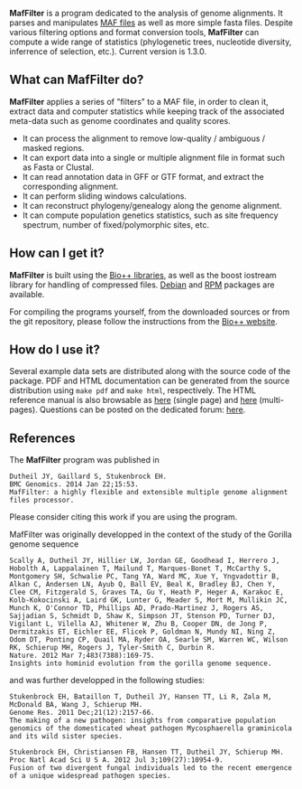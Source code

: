 **MafFilter** is a program dedicated to the analysis of genome alignments. It parses and manipulates [MAF files](https://genome.ucsc.edu/FAQ/FAQformat.html#format5) as well as more simple fasta files. Despite various filtering options and format conversion tools, **MafFilter** can compute a wide range of statistics (phylogenetic trees, nucleotide diversity, inferrence of selection, etc.). Current version is 1.3.0.


## What can MafFilter do?

**MafFilter** applies a series of "filters" to a MAF file, in order to clean it, extract data and computer statistics while keeping track of the associated meta-data such as genome coordinates and quality scores.

* It can process the alignment to remove low-quality / ambiguous / masked regions.
* It can export data into a single or multiple alignment file in format such as Fasta or Clustal.
* It can read annotation data in GFF or GTF format, and extract the corresponding alignment.
* It can perform sliding windows calculations.
* It can reconstruct phylogeny/genealogy along the genome alignment.
* It can compute population genetics statistics, such as site frequency spectrum, number of fixed/polymorphic sites, etc.

## How can I get it?

**MafFilter** is built using the [Bio++ libraries](http://biopp.univ-montp2.fr), as well as the boost iostream library for handling of compressed files. [Debian](https://packages.debian.org/search?keywords=maffilter&searchon=names&suite=all&section=all) and [RPM](https://download.opensuse.org/repositories/home:/jdutheil:/Bio++2.4.0/) packages are available.

For compiling the programs yourself, from the downloaded sources or from the git repository, please follow the instructions from the [Bio++ website](http://biopp.univ-montp2.fr/wiki/index.php/Installation).

## How do I use it? 

Several example data sets are distributed along with the source code of the package.
PDF and HTML documentation can be generated from the source distribution using `make pdf` and `make html`, respectively.
The HTML reference manual is also browsable as [here](maffilter.html) (single page) and [here](Manual/index.html) (multi-pages).
Questions can be posted on the dedicated forum: [here](https://groups.google.com/forum/?hl=en#!forum/maffilter).

## References

The **MafFilter** program was published in

```
Dutheil JY, Gaillard S, Stukenbrock EH.
BMC Genomics. 2014 Jan 22;15:53.
MafFilter: a highly flexible and extensible multiple genome alignment files processor.
```
Please consider citing this work if you are using the program. 

MafFilter was originally developped in the context of the study of the Gorilla genome sequence

```
Scally A, Dutheil JY, Hillier LW, Jordan GE, Goodhead I, Herrero J, Hobolth A, Lappalainen T, Mailund T, Marques-Bonet T, McCarthy S, Montgomery SH, Schwalie PC, Tang YA, Ward MC, Xue Y, Yngvadottir B, Alkan C, Andersen LN, Ayub Q, Ball EV, Beal K, Bradley BJ, Chen Y, Clee CM, Fitzgerald S, Graves TA, Gu Y, Heath P, Heger A, Karakoc E, Kolb-Kokocinski A, Laird GK, Lunter G, Meader S, Mort M, Mullikin JC, Munch K, O'Connor TD, Phillips AD, Prado-Martinez J, Rogers AS, Sajjadian S, Schmidt D, Shaw K, Simpson JT, Stenson PD, Turner DJ, Vigilant L, Vilella AJ, Whitener W, Zhu B, Cooper DN, de Jong P, Dermitzakis ET, Eichler EE, Flicek P, Goldman N, Mundy NI, Ning Z, Odom DT, Ponting CP, Quail MA, Ryder OA, Searle SM, Warren WC, Wilson RK, Schierup MH, Rogers J, Tyler-Smith C, Durbin R.
Nature. 2012 Mar 7;483(7388):169-75.
Insights into hominid evolution from the gorilla genome sequence.
```
and was further developped in the following studies:

```
Stukenbrock EH, Bataillon T, Dutheil JY, Hansen TT, Li R, Zala M, McDonald BA, Wang J, Schierup MH.
Genome Res. 2011 Dec;21(12):2157-66.
The making of a new pathogen: insights from comparative population genomics of the domesticated wheat pathogen Mycosphaerella graminicola and its wild sister species.

Stukenbrock EH, Christiansen FB, Hansen TT, Dutheil JY, Schierup MH.
Proc Natl Acad Sci U S A. 2012 Jul 3;109(27):10954-9.
Fusion of two divergent fungal individuals led to the recent emergence of a unique widespread pathogen species.

```
